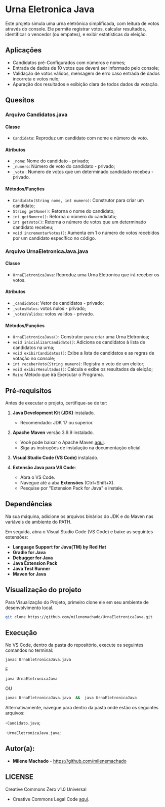 # Urna Eletronica Java 
Este projeto simula uma urna eletrônica simplificada, com leitura de votos através do console.
Ele permite registrar votos, calcular resultados, identificar o vencedor (ou empates), e exibir 
estatísticas da eleição.

## Aplicações 
- Candidatos pré-Configurados com números e nomes;
- Entrada de dados de 10 votos que deverá ser informado pelo console;
- Validação de votos válidos, mensagem de erro caso entrada de dados incorreta e votos nulo;
- Apuração dos resultados e exibição clara de todos dados da votação.

## Quesitos 

### Arquivo Candidatos.java

#### Classe
- `Candidato`: Reproduz um candidato com nome e número de voto.

#### Atributos
- `_nome`: Nome do candidato - privado;
- `_numero`: Número de voto do candidato - privado;
- `_voto` : Numero de votos que um determinado candidado recebeu - privado.

#### Métodos/Funções
- `Candidato(String nome, int numero)`: Construtor para criar um candidato;
- `String getNome()`: Retorna o nome do candidato;
- `int getNumero()`: Retorna o número do candidato;
- `int getVoto()`: Retorna o número de votos que um determinado candidato recebeu;
- `void incrementarVotos()`: Aumenta em 1 o número de votos recebidos por um candidato específico no código.


### Arquivo UrnaEletronicaJava.java

#### Classe
- `UrnaEletronicaJava`: Reproduz uma Urna Eletronica que irá receber os votos.

#### Atributos
- `_candidatos`: Vetor de candidatos - privado;
- `_votosNulos`: votos nulos - privado;
- `_votosValidos`: votos validos - privado.

#### Métodos/Funções
- `UrnaEletronicaJava()`: Construtor para criar uma Urna Eletronica;
- `void inicializarCandidato()`: Adiciona os candidatos à lista de candidatos na urna;
- `void exibirCandidatos()`: Exibe a lista de candidatos e as regras de votação no console;
- `int receberVoto(String numero)`: Registra o voto de um eleitor;
- `void exibirResultados()`: Calcula e exibe os resultados da eleição;
- `Main`: Método que irá Exercutar o Programa.

## Pré-requisitos

Antes de executar o projeto, certifique-se de ter:

1. **Java Development Kit (JDK)** instalado.
   - Recomendado: JDK 17 ou superior.
   
2. **Apache Maven** versão 3.9.9 instalado.
   - Você pode baixar o Apache Maven [aqui](https://maven.apache.org/download.cgi).
   - Siga as instruções de instalação na documentação oficial.

3. **Visual Studio Code (VS Code)** instalado.

4. **Extensão Java para VS Code**:
   - Abra o VS Code.
   - Navegue até a aba **Extensões** (Ctrl+Shift+X).
   - Pesquise por "Extension Pack for Java" e instale.

## Dependências

Na sua máquina, adicione os arquivos binários do JDK e do Maven nas variáveis de ambiente do PATH.

Em seguida, abra o Visual Studio Code (VS Code) e baixe as seguintes extensões:

- **Language Support for Java(TM) by Red Hat**
- **Gradle for Java**
- **Debugger for Java**
- **Java Extension Pack**
- **Java Test Runner**
- **Maven for Java**
  
## Visualização do projeto 
Para Visualização do Projeto, primeiro clone ele em seu ambiente de desenvolvimento local.

```bash 
git clone https://github.com/milenemachado/UrnaEletronicaJava.git 
```
## Execução

No VS Code, dentro da pasta do repositório, execute os seguintes comandos no terminal:

```bash
javac UrnaEletronicaJava.java 
```
E

```bash
java UrnaEletronicaJava
```
OU

```bash
javac UrnaEletronicaJava.java  &&  java UrnaEletronicaJava
```
Alternativamente, navegue para dentro da pasta onde estão os seguintes arquivos:

-`Candidato.java`;

-`UrnaEletronicaJava.java`;


## Autor(a):

- **Milene Machado** - https://github.com/milenemachado

## LICENSE

Creative Commons Zero v1.0 Universal
- Creative Commons Legal Code [aqui](https://github.com/milenemachado/UrnaEletronicaJava/blob/main/LICENSE).

